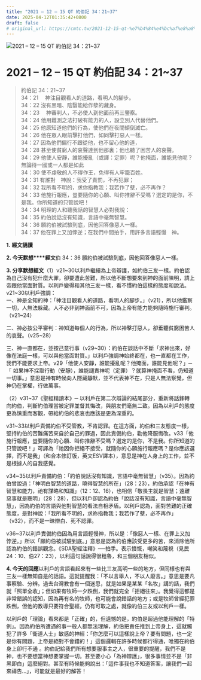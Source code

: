 ```yaml
---
title: "2021 – 12 – 15 QT 約伯記 34：21~37"
date: 2025-04-12T01:35:42+0800
draft: false
# original_url: https://cmtc.tw/2021-12-15-qt-%e7%b4%84%e4%bc%af%e8%a8%98-34%ef%bc%9a2137
---
```


![2021 – 12 – 15 QT 約伯記 34：21\~37](/images/qt.jpg   "2021 – 12 – 15 QT 約伯記 34：21\~37")

# 2021 – 12 – 15 QT 約伯記 34：21\~37

> 約伯記 34：21\~37  
> 34：21 　神注目觀看人的道路，看明人的腳步。  
> 34：22 沒有黑暗、陰翳能給作孽的藏身。  
> 34：23 　神審判人，不必使人到他面前再三鑒察。  
> 34：24 他用難測之法打破有能力的人，設立別人代替他們。  
> 34：25 他原知道他們的行為，使他們在夜間傾倒滅亡。  
> 34：26 他在眾人眼前擊打他們，如同擊打惡人一樣。  
> 34：27 因為他們偏行不跟從他，也不留心他的道，  
> 34：28 甚至使貧窮人的哀聲達到他那裏；他也聽了困苦人的哀聲。  
> 34：29 他使人安靜，誰能擾亂（或譯：定罪）呢？他掩面，誰能見他呢？無論待一國或一人都是如此  
> 34：30 使不虔敬的人不得作王，免得有人牢籠百姓。  
> 34：31 有誰對　神說：我受了責罰，不再犯罪；  
> 34：32 我所看不明的，求你指教我；我若作了孽，必不再作？  
> 34：33 他施行報應，豈要隨你的心願、叫你推辭不受嗎？選定的是你，不是我。你所知道的只管說吧！  
> 34：34 明理的人和聽我話的智慧人必對我說：  
> 34：35 約伯說話沒有知識，言語中毫無智慧。  
> 34：36 願約伯被試驗到底，因他回答像惡人一樣。  
> 34：37 他在罪上又加悖逆；在我們中間拍手，用許多言語輕慢　神。

**1.** **經文誦讀**

**2. 今天默想****經文**伯 34：36 願約伯被試驗到底，因他回答像惡人一樣。

**3. 分享默想經文**（1）v21\~30以利戶繼續為上帝辯護，如約伯三友一樣。約伯認為自己沒有犯什麼大罪，卻要遭此苦難，所以他不斷想要來到神的面前陳明，請上帝跟他當面對質。以利戶變得和其他三友一樣，看不慣約伯這樣的態度和說法。v21\~30以利戶強調：  
一、神是全知的神：「神注目觀看人的道路，看明人的腳步。」（v21），所以他鑑察一切，人無法躲藏。人不必非到神面前不可，因為上帝有能力能夠隨時施行審判。（v21\~24）

二、神必按公平審判：神知道每個人的行為，所以神擊打惡人，卻垂聽貧窮困苦人的哀聲。（v25\~28）

三、神一直都在，並按己意行事（v29\~30）：約伯在談話中不斷「求神出來，好像在法庭一樣，可以與他當面對質。」以利戶強調神始終都在，也一直都在工作，我們不能要求上帝。v29「他使人安靜，誰能擾亂呢？他掩面，誰能見他呢？」─「 如果神不採取行動（安靜），誰能譴責神呢（定罪）？就算神掩面不看，仍知道一切事。」意思是神有時候向人隱藏靜默，並不代表神不在，只是人無法察覺，但神仍在掌權，行做萬事。

（2）v31\~37《聖經精讀本》─ 以利戶在第二次辯論的結尾部分，重新將話鋒轉向約伯，判斷約伯理當被定罪並督其悔改，與朋友們毫無二致。因為以利戶的態度更為慎重而客觀，帶給約伯的悲哀也應該是更為深重的。

v31\~33以利戶責備約伯不受管教，不肯認罪。在這方面，約伯和三友態度一樣，堅持約伯的苦難痛苦來自於自己的罪過，因此責備約伯，勸他降服悔改。v33「他施行報應，豈要隨你的心願、叫你推辭不受嗎？選定的是你，不是我。你所知道的只管說吧！」可譯為「祂因你拒絕不接受，就隨你的心願施行報應嗎？是你應該選擇，而不是我」（和合本修訂版，英文ESV譯本），意思是神在人身上的工作，並不是根據人的自我感覺。

v34\~35以利戶責備約伯：「約伯說話沒有知識，言語中毫無智慧」（v35）。因為約伯曾說過：「神明白智慧的道路，曉得智慧的所在」（28：23），約伯承認「在神有智慧和能力，祂有謀略和知識」（12：12、16），也相信「敬畏主就是智慧；遠離惡事就是聰明」（28：28），但以利戶卻認為約伯「說話沒有知識，言語中毫無智慧」，因為約伯的言語與他對智慧的看法自相矛盾。以利戶認為，面對苦難的正確態度，是對神說：「我所看不明的，求祢指教我；我若作了孽，必不再作」（v32），而不是一昧辯白、死不認罪。

v36\~37以利戶責備約伯因為用言語輕慢神，所以是：「像惡人一樣、在罪上又加悖逆。」所以「願約伯被試驗到底。」意思是認為約伯應該受更多的苦，來消除他所認為約伯的錯誤觀念。《SDA聖經注釋》──拍手。表示憤慨，嘲笑和蔑視（見民24：10、伯27：23），以利這句話說得很粗魯，和三個朋友相似。

**4. 今天的回應**以利戶的言語看起來有一些比三友高明一些的地方，但同樣也有與三友一樣無知自是的話語。這就提醒我：「不以言舉人，不以人廢言。」意思是要凡事察驗、分辨。過去台灣教會有一個迷思，就是如果是某某「名牧」講的話，我們就「照單全收」；但如果有牧師一夕跌倒，我們就完全「拒絕往來」。我覺得這都是非常錯誤的認知，因為再有名的牧師，也可能會說錯話的地方；或是牧師曾經犯罪跌倒，但他的教導只要符合聖經，仍有可取之處，就像約伯三友或以利戶一樣。

以利戶的「理論」看來都是「正確」的，但遺憾的是，約伯是超過他能理解的「特例」。因為約伯所遭遇的事一般人都無法理解，約伯把責任推到上帝身上，這就觸犯了許多「衛道人士」敏感的神經：「你怎麼可以這樣說上帝？要有問題，也一定是你有問題，上帝是絕對不會錯的！」這個邏輯在許多時候都行得通，唯獨在約伯身上卻行不通 。約伯記給我們所有想要服事主之人，很重要的提醒，我們不是神，也不要想當神想要掌握一切。甚至要小心「為神辯護」，很多事情並不是「非黑即白」這麼絕對。甚至有時候能夠說出：「這件事我也不知道答案，讓我們一起來禱告…」，可能就是最好的解答！